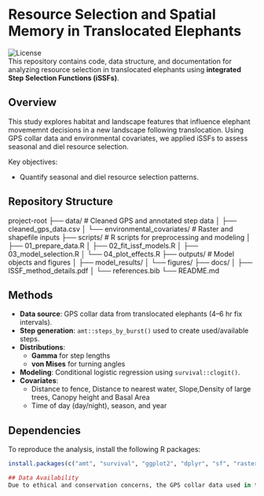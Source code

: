 # Resource Selection and Spatial Memory in Translocated Elephants

![License](https://img.shields.io/badge/license-MIT-green.svg)  
This repository contains code, data structure, and documentation for analyzing resource selection in translocated elephants using **integrated Step Selection Functions (iSSFs)**.

## Overview

This study explores habitat and landscape features that influence elephant movememnt decisions in a new landscape following translocation. Using GPS collar data and environmental covariates, we applied iSSFs to assess seasonal and diel resource selection.

Key objectives:
- Quantify seasonal and diel resource selection patterns.

## Repository Structure
 project-root
├── data/ # Cleaned GPS and annotated step data
│ ├── cleaned_gps_data.csv
│ └── environmental_covariates/ # Raster and shapefile inputs
├── scripts/ # R scripts for preprocessing and modeling
│ ├── 01_prepare_data.R
│ ├── 02_fit_issf_models.R
│ ├── 03_model_selection.R
│ └── 04_plot_effects.R
├── outputs/ # Model objects and figures
│ ├── model_results/
│ └── figures/
├── docs/
│ ├── ISSF_method_details.pdf
│ └── references.bib
└── README.md


## Methods

- **Data source**: GPS collar data from translocated elephants (4–6 hr fix intervals).
- **Step generation**: `amt::steps_by_burst()` used to create used/available steps.
- **Distributions**:
  - **Gamma** for step lengths
  - **von Mises** for turning angles
- **Modeling**: Conditional logistic regression using `survival::clogit()`.
- **Covariates**:
  - Distance to fence, Distance to nearest water, Slope,Density of large trees, Canopy height and Basal Area
  - Time of day (day/night), season, and year
    
## Dependencies

To reproduce the analysis, install the following R packages:

```r
install.packages(c("amt", "survival", "ggplot2", "dplyr", "sf", "raster", "terra", "lubridate"))

## Data Availability
Due to ethical and conservation concerns, the GPS collar data used in this study cannot be shared publicly. The repository includes all analysis scripts and instructions, and can be run with user-supplied data of similar format.

